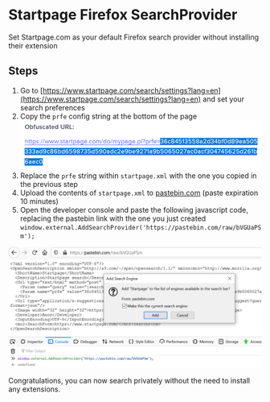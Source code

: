 # Startpage Firefox SearchProvider
Set Startpage.com as your default Firefox search provider without installing their extension 

## Steps
1) Go to [https://www.startpage.com/search/settings?lang=en](https://www.startpage.com/search/settings?lang=en) and set your search preferences
2) Copy the `prfe` config string at the bottom of the page
![prfe](https://github.com/jankais3r/Startpage-Firefox-SearchProvider/blob/master/prfe.png)
3) Replace the `prfe` string within `startpage.xml` with the one you copied in the previous step
4) Upload the contents of `startpage.xml` to [pastebin.com](https://pastebin.com/) (paste expiration 10 minutes)
5) Open the developer console and paste the following javascript code, replacing the pastebin link with the one you just created
`window.external.AddSearchProvider('https://pastebin.com/raw/bVGUaPSm');`

![prfe](https://github.com/jankais3r/Startpage-Firefox-SearchProvider/blob/master/add.png)


Congratulations, you can now search privately without the need to install any extensions.
